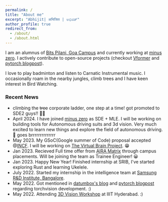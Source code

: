 ```yaml
---
permalink: /
title: "About me"
excerpt: "Abhijit| अभिजित | ಅಭಿಜಿತ್"
author_profile: true
redirect_from: 
  - /about/
  - /about.html
---
```


I am an alumnus of [Bits Pilani, Goa Campus](https://www.bits-pilani.ac.in/Goa/) and currently working at [minus zero](https://minuszero.ai/). I actively contribute to open-source projects (checkout [Vformer](github.com/sforAiDl/vformer) and [pytorch blogpost](https://pytorch.org/blog/pytorch-1.12-new-library-releases/#new-augmentations-layers-and-losses)). 

I love to play badminton and listen to Carnatic Instrumental music. I occasionally roam in the nearby jungles, climb trees and I have keen interest in Bird Watching.







 
### Recent News
* climbing the ~~tree~~ corporate ladder, one step at a time! got promoted to SDE2 guys!! 🥳🎉 
* April 2024. I have joined [minus zero](https://www.minuszero.ai/) as SDE + MLE. I will be working on building tools for Autonomous driving suits and 3d vision. Very much excited to learn new things and explore the field of autonomous driving. 🚗 goes brrrrrrrrrrrrrr 
* May 2023. My GSoC(Google summer of Code) proposal accepted @[INCF](https://www.incf.org/). I will be working on [The Virtual Brain Project](https://www.thevirtualbrain.org/tvb/). 😁 
* Jan 2023. Recieved Full time offer from [AIRA Matrix](https://airamatrix.com/) through campus placements. Will be joining the team as Trainee Engineer! 😀
* Jan 2023. Happy New Year! Finished internship at SRIB, I've started exploring Rust and learning Ukelele. 
* July 2022. Started my internship in the intelligence team at [Samsung R&D Institute, Bangalore](https://research.samsung.com/sri-b).
* May 2022. Got mentioned in [datumbox's blog](https://blog.datumbox.com/the-journey-of-modernizing-torchvision-memoirs-of-a-torchvision-developer-3/) and [pytorch blogpost](https://pytorch.org/blog/pytorch-1.12-new-library-releases/#new-augmentations-layers-and-losses) regarding torchvision development. :)
* May 2022. Attending [3D Vision Workshop](http://cvit.iiit.ac.in/workshops/3dvision/) at IIIT Hyderabad. :)
